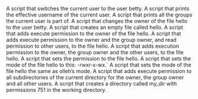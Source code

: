 A script that switches the current user to the user betty.
A script that prints the effective username of the current user.
A script that prints all the groups the current user is part of.
A script that changes the owner of the file hello to the user betty.
A script that creates an empty file called hello.
A script that adds execute permission to the owner of the file hello.
A script that adds execute permission to the owner and the group owner, and read permission to other users, to the file hello.
A script that adds execution permission to the owner, the group owner and the other users, to the file hello.
A script that sets the permission to the file hello.
A script that sets the mode of the file hello to this: -rwxr-x-wx.`
A script that sets the mode of the file hello the same as olleh’s mode.
A script that adds execute permission to all subdirectories of the current directory for the owner, the group owner and all other users. 
A script that creates a directory called my_dir with permissions 751 in the working directory.

